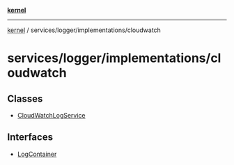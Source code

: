 [**kernel**](../../../../README.md)

***

[kernel](../../../../modules.md) / services/logger/implementations/cloudwatch

# services/logger/implementations/cloudwatch

## Classes

- [CloudWatchLogService](classes/CloudWatchLogService.md)

## Interfaces

- [LogContainer](interfaces/LogContainer.md)
